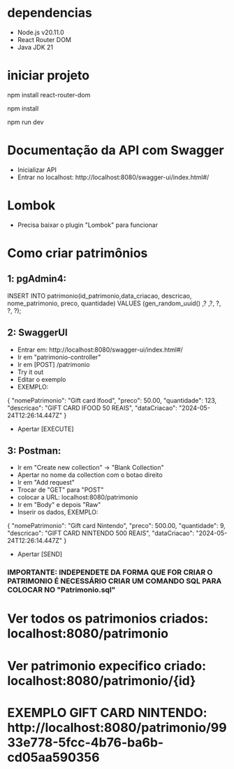 # dependencias

- Node.js v20.11.0
- React Router DOM
- Java JDK 21

# iniciar projeto

npm install react-router-dom

npm install

npm run dev

# Documentação da API com Swagger

- Inicializar API
- Entrar no localhost: http://localhost:8080/swagger-ui/index.html#/

# Lombok

- Precisa baixar o plugin "Lombok" para funcionar

# Como criar patrimônios

## 1: pgAdmin4:

  INSERT INTO patrimonio(id_patrimonio,data_criacao, descricao, nome_patrimonio, preco, quantidade) VALUES
    (gen_random_uuid() ,? ,?, ?, ?, ?);

## 2: SwaggerUI
  - Entrar em: http://localhost:8080/swagger-ui/index.html#/
  - Ir em "patrimonio-controller"
  - Ir em [POST] /patrimonio
  - Try it out
  - Editar o exemplo
  - EXEMPLO:
    
{
  "nomePatrimonio": "Gift card Ifood",
  "preco": 50.00,
  "quantidade": 123,
  "descricao": "GIFT CARD IFOOD 50 REAIS",
  "dataCriacao": "2024-05-24T12:26:14.447Z"
}

  - Apertar [EXECUTE]

## 3: Postman:
  - Ir em "Create new collection" -> "Blank Collection"
  - Apertar no nome da collection com o botao direito
  - Ir em "Add request"
  - Trocar de "GET" para "POST"
  - colocar a URL: localhost:8080/patrimonio
  - Ir em "Body" e depois "Raw"
  - Inserir os dados, EXEMPLO:
    
{
  "nomePatrimonio": "Gift card Nintendo",
  "preco": 500.00,
  "quantidade": 9,
  "descricao": "GIFT CARD NINTENDO 500 REAIS",
  "dataCriacao": "2024-05-24T12:26:14.447Z"
}

  - Apertar [SEND]

### IMPORTANTE: INDEPENDETE DA FORMA QUE FOR CRIAR O PATRIMONIO É NECESSÁRIO CRIAR UM COMANDO SQL PARA COLOCAR NO "Patrimonio.sql"

# Ver todos os patrimonios criados: localhost:8080/patrimonio
# Ver patrimonio expecifico criado: localhost:8080/patrimonio/{id}
# EXEMPLO GIFT CARD NINTENDO: http://localhost:8080/patrimonio/9933e778-5fcc-4b76-ba6b-cd05aa590356
